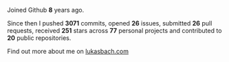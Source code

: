 Joined Github **8** years ago.

Since then I pushed **3071** commits, opened **26** issues, submitted **26** pull requests, received **251** stars across **77** personal projects and contributed to **20** public repositories.

Find out more about me on [lukasbach.com](https://lukasbach.com)
